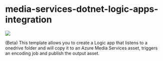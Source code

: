 # media-services-dotnet-logic-apps-integration
<a href="https://portal.azure.com/#create/Microsoft.Template/uri/https%3A%2F%2Fgithub.com%2FAzure-Samples%2Fmedia-services-dotnet-functions-integration%2F200-logic-app%2Flogic-app-template-1%2FLogicApp.json" target="_blank">
    <img src="http://azuredeploy.net/deploybutton.png"/>
</a>

(Beta) This template allows you to create a Logic app that listens to a onedrive folder and will copy it to an Azure Media Services asset, triggers an encoding job and publish the output asset.
